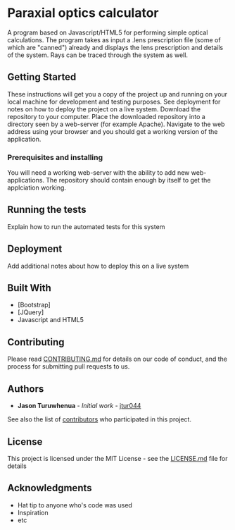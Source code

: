 # Paraxial optics calculator 

A program based on Javascript/HTML5 for performing simple optical calculations.  The program takes as input a .lens prescription file (some of which are "canned") already and displays the lens prescription and details of the system.  Rays can be traced through the system as well.

## Getting Started

These instructions will get you a copy of the project up and running on your local machine for development and testing purposes. See deployment for notes on how to deploy the project on a live system.
Download the repository to your computer.  Place the downloaded repository into a directory seen by a web-server (for example Apache). Navigate to the web address using your browser and you should get a working version of the application.

### Prerequisites and installing

You will need a working web-server with the ability to add new web-applications. 
The repository should contain enough by itself to get the applciation working. 

## Running the tests

Explain how to run the automated tests for this system

## Deployment

Add additional notes about how to deploy this on a live system

## Built With

* [Bootstrap] 
* [JQuery]
* Javascript and HTML5

## Contributing

Please read [CONTRIBUTING.md](https://gist.github.com/PurpleBooth/b24679402957c63ec426) for details on our code of conduct, and the process for submitting pull requests to us.

## Authors

* **Jason Turuwhenua** - *Initial work* - [jtur044](https://github.com/jtur044)

See also the list of [contributors](https://github.com/your/project/contributors) who participated in this project.

## License

This project is licensed under the MIT License - see the [LICENSE.md](LICENSE.md) file for details

## Acknowledgments

* Hat tip to anyone who's code was used
* Inspiration
* etc
